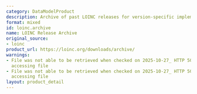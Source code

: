 ```yaml
---
category: DataModelProduct
description: Archive of past LOINC releases for version-specific implementations
format: mixed
id: loinc.archive
name: LOINC Release Archive
original_source:
- loinc
product_url: https://loinc.org/downloads/archive/
warnings:
- File was not able to be retrieved when checked on 2025-10-27_ HTTP 503 error when
  accessing file
- File was not able to be retrieved when checked on 2025-10-27_ HTTP 503 error when
  accessing file
layout: product_detail
---
```

